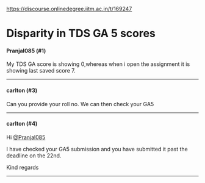 https://discourse.onlinedegree.iitm.ac.in/t/169247

<html><head><meta charset='utf-8'><title>Disparity in TDS GA 5 scores</title></head><body>
<h1>Disparity in TDS GA 5 scores</h1>
<h4>Pranjal085 (#1)</h4>
<p>My TDS GA score is showing 0,whereas when i open the assignment it is showing last saved score 7.</p><hr>

<h4>carlton (#3)</h4>
<p>Can you provide your roll no. We can then check your GA5</p><hr>

<h4>carlton (#4)</h4>
<p>Hi <a class="mention" href="/u/pranjal085">@Pranjal085</a></p>
<p>I have checked your GA5 submission and you have submitted it past the deadline on the 22nd.</p>
<p>Kind regards</p><hr>

</body></html>